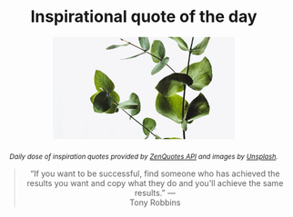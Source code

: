 
<div align="center">

# Inspirational quote of the day

<img src="./data/photo.jpeg" alt="Beautiful nature photo" width="320" height="180">

<sub><i>Daily dose of inspiration quotes provided by [ZenQuotes API](https://zenquotes.io/) and images by [Unsplash](https://unsplash.com/).</i></sub>


<blockquote>&ldquo;If you want to be successful, find someone who has achieved the results you want and copy what they do and you'll achieve the same results.&rdquo; &mdash; <footer>Tony Robbins</footer></blockquote>

</div>
